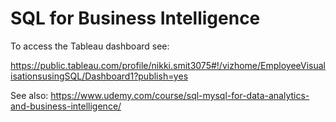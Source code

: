# SQL for Business Intelligence

To access the Tableau dashboard see:

https://public.tableau.com/profile/nikki.smit3075#!/vizhome/EmployeeVisualisationsusingSQL/Dashboard1?publish=yes

See also: https://www.udemy.com/course/sql-mysql-for-data-analytics-and-business-intelligence/

